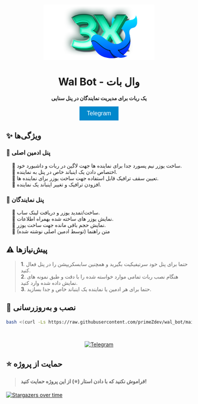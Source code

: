 <p align="center">
  <img width="300px" src="./media/wal_bot.png" alt="Wal Bot">
  <h1 align="center">Wal Bot - وال بات</h1>
  <p align="center"><b>یک ربات برای مدیریت نمایندگان در پنل سنایی</b></p>
</p>

<p align="center">
  <a href="https://t.me/primez_dev" style="text-decoration:none;">
    <button style="background-color: #0088cc; color: white; border: none; padding: 10px 20px; font-size: 16px; cursor: pointer;">
      Telegram
    </button>
  </a>
</p>



## ✨ ویژگی‌ها

### 💠 **پنل ادمین اصلی**
&nbsp;&nbsp;&nbsp;&nbsp;🔹  ساخت یوزر نیم پسورد جدا برای نماینده ها جهت لاگین در ربات و داشبورد خود.<br>
&nbsp;&nbsp;&nbsp;&nbsp;🔹 اختصاص دادن یک اینباند خاص در پنل به نماینده.<br>
&nbsp;&nbsp;&nbsp;&nbsp;🔹 تعیین سقف ترافیک قابل استفاده جهت ساخت یوزر برای نماینده ها.<br>
&nbsp;&nbsp;&nbsp;&nbsp;🔹 افزودن ترافیک و تغییر اینباند یک نماینده.

### 💠 **پنل نمایندگان**
&nbsp;&nbsp;&nbsp;&nbsp;🔹  ساخت/تمدید یوزر و دریافت لینک ساب.<br>
&nbsp;&nbsp;&nbsp;&nbsp;🔹 نمایش یوزر های ساخته شده بهمراه اطلاعات.<br>
&nbsp;&nbsp;&nbsp;&nbsp;🔹 نمایش حجم باقی مانده جهت ساخت یوزر.<br>
&nbsp;&nbsp;&nbsp;&nbsp;🔹 متن راهنما (توسط ادمین اصلی نوشته شده)


## ⚠️ **پیش‌نیازها**
> **1**. حتما برای پنل خود سرتیفیکیت بگیرید و همچنین سابسکریپشن را در پنل فعال کنید.<br>
**2**. هنگام نصب ربات تمامی موارد خواسته شده را با دقت و طبق نمونه های نمایش داده شده وارد کنید.<br>
**3**. حتما برای هر ادمین یا نماینده یک اینباند خاص و جدا بسازید.



## 🚀 **نصب و به‌روزرسانی**
```bash
bash <(curl -Ls https://raw.githubusercontent.com/primeZdev/wal_bot/main/install.sh)
```

<br>
<p align="center">
  <a href="https://t.me/primez_dev">
    <img src="https://img.shields.io/badge/Telegram-Last news-blue?style=flat-square&logo=telegram" alt="Telegram">
  </a>
</p>



## ⭐ حمایت از پروژه
> **فراموش نکنید که با دادن استار (⭐) از این پروژه حمایت کنید!**  

[![Stargazers over time](https://starchart.cc/primeZdev/wal_bot.svg?variant=adaptive)](https://starchart.cc/primeZdev/wal_bot)
